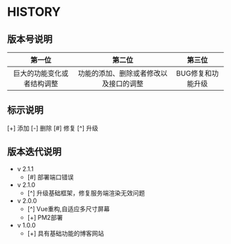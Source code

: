 # HISTORY

## 版本号说明

|         第一位         |              第二位             |            第三位           |
|:---------------------:|:-----------------------------:|:--------------------------:|
| 巨大的功能变化或者结构调整 | 功能的添加、删除或者修改以及接口的调整 |       BUG修复和功能升级       |

## 标示说明

[+] 添加  [-] 删除  [#] 修复  [^] 升级

## 版本迭代说明

* v 2.1.1
  * [#] 部署端口错误
* v 2.1.0
  * [^] 升级基础框架，修复服务端渲染无效问题
* v 2.0.0
  * [^] Vue重构,自适应多尺寸屏幕
  * [+] PM2部署
* v 1.0.0
    * [+] 具有基础功能的博客网站
